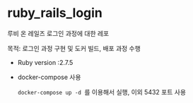 # ruby_rails_login
루비 온 레일즈 로그인 과정에 대한 레포

목적: 로그인 과정 구현 및 도커 빌드, 배포 과정 수행

* Ruby version :2.7.5

* docker-compose 사용
    <p><code>docker-compose up -d </code>를 이용해서 실행, 이외 5432 포트 사용</p>

